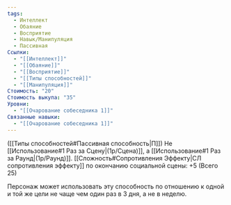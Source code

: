 ```yaml
---
tags:
  - Интеллект
  - Обаяние
  - Восприятие
  - Навык/Манипуляция
  - Пассивная
Ссылки:
  - "[[Интеллект]]"
  - "[[Обаяние]]"
  - "[[Восприятие]]"
  - "[[Типы способностей]]"
  - "[[Манипуляция]]"
Стоимость: "20"
Стоимость выкупа: "35"
Уровни:
  - "[[Очарование собеседника 1]]"
Связанные навыки:
  - "[[Очарование собеседника 1]]"
---
```

([[Типы способностей#Пассивная способность|П]]) Не [[Использование#1 Раз за Сцену|(1р/Сцена)]], а [[Использование#1 Раз за Раунд|(1р/Раунд)]].
[[Сложность#Cопротивления Эффекту|СЛ сопротивления эффекту]] по окончанию социальной сцены: +5 (Всего 25)

Персонаж может использовать эту способность по отношению к одной и той же цели не чаще чем один раз в 3 дня, а не в неделю. 
